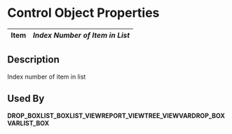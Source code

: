 # Control Object Properties

**Item** |  **_Index Number of Item in List_**  
---|---  
  
## Description

Index number of item in list

## Used By

**DROP_BOX****LIST_BOX****LIST_VIEW****REPORT_VIEW****TREE_VIEW****VARDROP_BOX****VARLIST_BOX**
